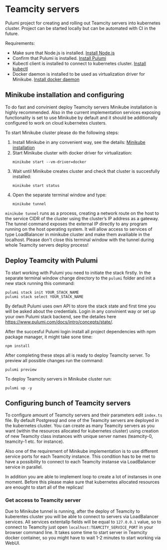 # Teamcity servers

Pulumi project for creating and rolling out Teamcity servers into kubernetes cluster.
Project can be started locally but can be automated with CI in the future. 

Requirements:

* Make sure that Node.js is installed. [Install Node.js](https://nodejs.org/en/download/)
* Confirm that Pulumi is installed. [Install Pulumi](https://www.pulumi.com/docs/get-started/install/)
* Kubectl client is installed to connect to kubernetes cluster. [Install kubectl](https://kubernetes.io/ru/docs/tasks/tools/install-kubectl/)
* Docker daemon is installed to be used as virtualization driver for Minikube. [Install docker daemon](https://docs.docker.com/engine/install/)

## Minikube installation and configuring

To do fast and convinient deploy Teamcity servers Minikube installation is highly recommended. Also in the current implementation services exposing functionality is set to use Minikube by default and it should be additionally configured to work on cloud kubernetes clusters.

To start Minikube cluster please do the following steps:
1. Install Minikube in any convenient way, see the details: [Minikube installation](https://kubernetes.io/ru/docs/tasks/tools/install-minikube/)
1. Start Minikube cluster with docker driver for virtualization:
    ```shell
    minikube start --vm-driver=docker
    ```
1. Wait until Minikube creates cluster and check that cluster is succesfully installed:
    ```shell
    minikube start status
    ```
1. Open the separate terminal window and type:
    ```shell
    minikube tunnel
    ```
`minikube tunnel` runs as a process, creating a network route on the host to the service CIDR of the cluster using the cluster’s IP address as a gateway. The tunnel command exposes the external IP directly to any program running on the host operating system.
It will allow access to services of type LoadBalancer in minikube cluster and make them availiable in the localhost.
Please don't close this terminal window with the tunnel during whole Teamcity servers deploy process!

## Deploy Teamcity with Pulumi

To start working with Pulumi you need to initiate the stack firstly. In the separate terminal window change directory to the `pulumi` folder and init a new stack running this command:
```shell
pulumi stack init YOUR_STACK_NAME
pulumi stack select YOUR_STACK_NAME
```
By default Pulumi uses own API to store the stack state and first time you will be asked about the credentials. Login in any convinient way or set up your own Pulumi stack backend, see the detailes here https://www.pulumi.com/docs/intro/concepts/state/.

After the succesful Pulumi login install all project dependencies with npm package manager, it might take sone time:
```shell
npm install
```
After completing these steps all is ready to deploy Teamcity server. To preview all possible changes run the command:
```shell
pulumi preview
```
To deploy Teamcity servers in Minikube cluster run:
```shell
pulumi up -y
```

## Configuring bunch of Teamcity servers

To configure amount of Teamcity servers and their parameters edit `index.ts` file. By default Postgresql and one of the Teamcity servers are deployed in the kubernetes cluster. You can create as many Teamcity servers as you want (within the resources allocated for kubernetes cluster) using creation of new Teamcity class instances with unique server names (teamcity-0, teamcity-1 etc. for instance).

Also one of the requirement of Minikube implementation is to use different service ports for each Teamcity instance. This condition has to be met to have a possibility to connect to each Teamcity instanse via LoadBalancer service in parallel.

In addition you are able to implement loop to create a lot of instanses in one moment. Before this please make sure that kubernetes allocated resources are enought to start all of the replicas!

### Get access to Teamcity server

Due to Minikube tunnel is running, after the deploy of Teamcity to kuberentes cluster you will be able to connect to servers via LoadBalancer services. All services extentalIp fields will be equal to `127.0.0.1` value, so to connect to Teamcity just open `localhost:TEAMCITY_SERVICE_PORT` in your browser command line. It takes some time to start server in Teamcity docker container, so you might have to wait 1-2 minutes to start working via WebUI.
